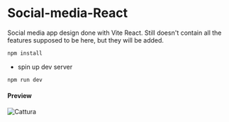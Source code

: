 # Social-media-React
Social media app design done with Vite React. Still doesn't contain all the features supposed to be here, but they will be added.

```sh
npm install
```

- spin up dev server

```sh
npm run dev
```

#### Preview
![Cattura](https://github.com/SuperBona/Social-media-React/assets/122936032/cecbd510-c8f0-407e-8e2a-443240e31657)
